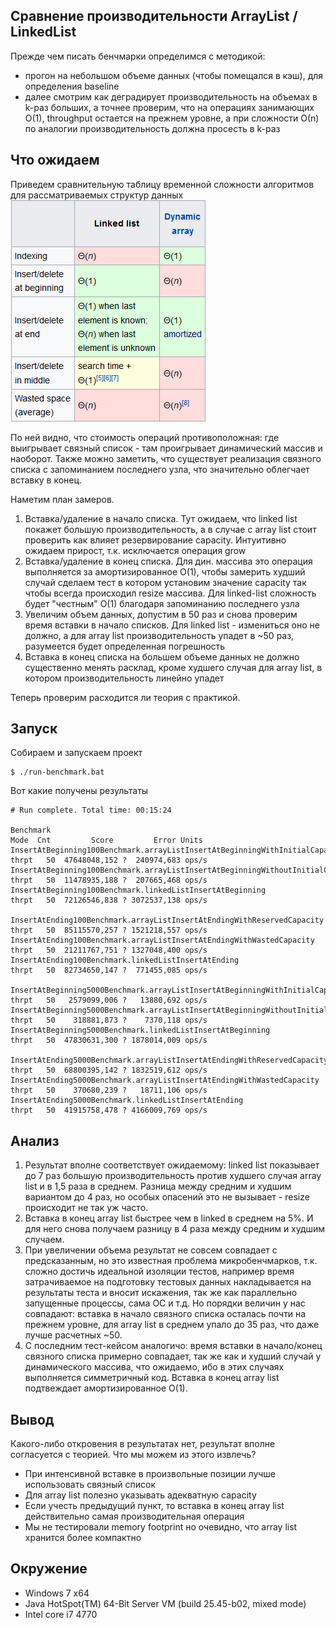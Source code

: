 ## Сравнение производительности ArrayList / LinkedList

Прежде чем писать бенчмарки определимся с методикой:

- прогон на небольшом объеме данных (чтобы помещался в кэш), для определения baseline
- далее смотрим как деградирует производительность на объемах в k-раз больших, а точнее проверим, что на операциях занимающих О(1), throughput остается на прежнем уровне, а при сложности О(n) по аналогии производительность должна просесть в k-раз

## Что ожидаем

Приведем сравнительную таблицу временной сложности алгоритмов для рассматриваемых структур данных
![Сложность операций](images/data-structures-complexity.png)

По ней видно, что стоимость операций противоположная: где выигрывает связный список - там проигрывает динамический массив и наоборот. Также можно заметить, что существует реализация связного списка с запоминанием последнего узла, что значительно облегчает вставку в конец.

Наметим план замеров.

1. Вставка/удаление в начало списка. Тут ожидаем, что linked list покажет большую производительность, а в случае с array list стоит проверить как влияет резервирование capacity. Интуитивно ожидаем прирост, т.к. исключается операция grow
2. Вставка/удаление в конец списка. Для дин. массива это операция выполняется за амортизированное O(1), чтобы замерить худший случай сделаем тест в котором установим значение capacity так чтобы всегда происходил resize массива. Для linked-list сложность будет "честным" O(1) благодаря запоминанию последнего узла
3. Увеличим объем данных, допустим в 50 раз и снова проверим время вставки в начало списков. Для linked list - измениться оно не должно, а для array list производительность упадет в ~50 раз, разумеется будет определенная погрешность
4. Вставка в конец списка на большем объеме данных не должно существенно менять расклад, кроме худшего случая для array list, в котором производительность линейно упадет

Теперь проверим расходится ли теория с практикой.

## Запуск

Собираем и запускаем проект
```
$ ./run-benchmark.bat
```

Вот какие получены результаты
```
# Run complete. Total time: 00:15:24

Benchmark                                                                         Mode  Cnt         Score         Error Units
InsertAtBeginning100Benchmark.arrayListInsertAtBeginningWithInitialCapacity      thrpt   50  47648048,152 ?  240974,683 ops/s
InsertAtBeginning100Benchmark.arrayListInsertAtBeginningWithoutInitialCapacity   thrpt   50  11478935,188 ?  207665,468 ops/s
InsertAtBeginning100Benchmark.linkedListInsertAtBeginning                        thrpt   50  72126546,838 ? 3072537,138 ops/s

InsertAtEnding100Benchmark.arrayListInsertAtEndingWithReservedCapacity           thrpt   50  85115570,257 ? 1521218,557 ops/s
InsertAtEnding100Benchmark.arrayListInsertAtEndingWithWastedCapacity             thrpt   50  21211767,751 ? 1327048,400 ops/s
InsertAtEnding100Benchmark.linkedListInsertAtEnding                              thrpt   50  82734650,147 ?  771455,085 ops/s

InsertAtBeginning5000Benchmark.arrayListInsertAtBeginningWithInitialCapacity     thrpt   50   2579099,006 ?   13880,692 ops/s
InsertAtBeginning5000Benchmark.arrayListInsertAtBeginningWithoutInitialCapacity  thrpt   50    318881,873 ?    7370,118 ops/s
InsertAtBeginning5000Benchmark.linkedListInsertAtBeginning                       thrpt   50  47830631,300 ? 1878014,009 ops/s

InsertAtEnding5000Benchmark.arrayListInsertAtEndingWithReservedCapacity          thrpt   50  68800395,142 ? 1832519,612 ops/s
InsertAtEnding5000Benchmark.arrayListInsertAtEndingWithWastedCapacity            thrpt   50    370680,239 ?   18711,106 ops/s
InsertAtEnding5000Benchmark.linkedListInsertAtEnding                             thrpt   50  41915758,478 ? 4166009,769 ops/s
```

## Анализ

1. Результат вполне соответствует ожидаемому: linked list показывает до 7 раз большую производительность против худшего случая array list и в 1,5 раза в среднем. Разница между средним и худшим вариантом до 4 раз, но особых опасений это не вызывает - resize происходит не так уж часто.
2. Вставка в конец array list быстрее чем в linked в среднем на 5%. И для него снова получаем разницу в 4 раза между средним и худшим случаем.
3. При увеличении объема результат не совсем совпадает с предсказанным, но это известная проблема микробенчмарков, т.к. сложно достичь идеальной изоляции тестов, например время затрачиваемое на подготовку тестовых данных накладывается на результаты теста и вносит искажения, так же как параллельно запущенные процессы, сама ОС и т.д. Но порядки величин у нас совпадают: вставка в начало связного списка осталась почти на прежнем уровне, для array list в среднем упало до 35 раз, что даже лучше расчетных ~50.
4. С последним тест-кейсом аналогичо: время вставки в начало/конец связного списка примерно совпадает, так же как и худший случай у динамического массива, что ожидаемо, ибо в этих случаях выполняется симметричный код. Вставка в конец array list подтвеждает амортизированное O(1).

## Вывод

Какого-либо откровения в результатах нет, результат вполне согласуется с теорией.
Что мы можем из этого извлечь?

- При интенсивной вставке в произвольные позиции лучше использовать связный список
- Для array list полезно указывать адекватную capacity
- Если учесть предыдущий пункт, то вставка в конец array list действительно самая производительная операция
- Мы не тестировали memory footprint но очевидно, что array list хранится более компактно

## Окружение

- Windows 7 x64
- Java HotSpot(TM) 64-Bit Server VM (build 25.45-b02, mixed mode)
- Intel core i7 4770
